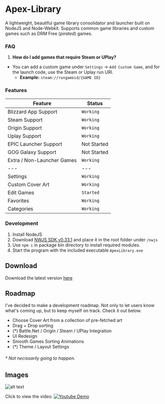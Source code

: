 # Apex-Library
A lightweight, beautiful game library consolidator and launcher built on NodeJS and Node-Webkit. Supports common game libraries and custom games such as DRM Free (*pirated*) games.

### FAQ
1. **How do I add games that require Steam or UPlay?**
  - You can add a custom game under `Settings` -> `Add Custom Game`, and for the launch code, use the Steam or Uplay run URI.
    * **Example:** `steam://rungameid/{GAME ID}`

### Features
Feature | Status
--- | ---
Blizzard App Support | `Working`
Steam Support | `Working`
Origin Support | `Working`
Uplay Support | `Working`
EPIC Launcher Support | Not Started
GOG Galaxy Support | Not Started
Extra / Non-Launcher Games | `Working`
--- | ---
Settings | `Working`
Custom Cover Art | `Working`
Edit Games | `Started`
Favorites | `Working`
Categories | `Working`

### Development
1. Install NodeJS
2. Download [NWJS SDK v0.33.1](https://dl.nwjs.io/v0.33.1/nwjs-sdk-v0.33.1-win-x64.zip) and place it in the root folder under `/nwjs`
3. Use `npm i` in package bin directory to install required modules.
4. Start the program with the included executable `ApexLibrary.exe`

## Download
Download the latest version [here](https://github.com/uplusion23/Apex-Library/releases)

## Roadmap
I've decided to make a development roadmap. Not only to let users know what's coming up, but to keep myself on track. Check it out below.
- Choose Cover Art from a collection of pre-fetched art
- Drag + Drop sorting
- (*) Battle.Net / Origin / Steam / UPlay Integration
- UI Redesign
- Smooth Games Sorting Animations
- (*) Theme / Layout Settings
###### * Not necissarily going to happen.

## Images

![alt text](https://i.imgur.com/kBlHow1.png "Library Page")

Click to view the video.
[![Youtube Demo](http://i3.ytimg.com/vi/TKp7uqQpeJ0/maxresdefault.jpg)](https://www.youtube.com/watch?v=TKp7uqQpeJ0)
